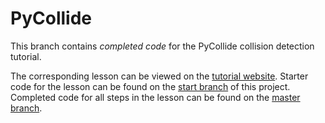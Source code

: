 # PyCollide

This branch contains *completed code* for the PyCollide collision detection tutorial.

The corresponding lesson can be viewed on the [tutorial website](https://joncoop.github.io/py-collide/). Starter code for the lesson can be found on the [start branch](https://github.com/joncoop/py-collide/tree/start) of this project. Completed code for all steps in the lesson can be found on the [master branch](https://github.com/joncoop/py-collide).

